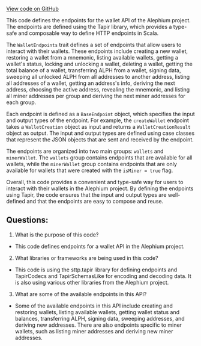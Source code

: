 [View code on GitHub](https://github.com/oxygenium/oxygenium/wallet/src/main/scala/org/oxygenium/wallet/api/WalletEndpoints.scala)

This code defines the endpoints for the wallet API of the Alephium project. The endpoints are defined using the Tapir library, which provides a type-safe and composable way to define HTTP endpoints in Scala. 

The `WalletEndpoints` trait defines a set of endpoints that allow users to interact with their wallets. These endpoints include creating a new wallet, restoring a wallet from a mnemonic, listing available wallets, getting a wallet's status, locking and unlocking a wallet, deleting a wallet, getting the total balance of a wallet, transferring ALPH from a wallet, signing data, sweeping all unlocked ALPH from all addresses to another address, listing all addresses of a wallet, getting an address's info, deriving the next address, choosing the active address, revealing the mnemonic, and listing all miner addresses per group and deriving the next miner addresses for each group.

Each endpoint is defined as a `BaseEndpoint` object, which specifies the input and output types of the endpoint. For example, the `createWallet` endpoint takes a `WalletCreation` object as input and returns a `WalletCreationResult` object as output. The input and output types are defined using case classes that represent the JSON objects that are sent and received by the endpoint.

The endpoints are organized into two main groups: `wallets` and `minerWallet`. The `wallets` group contains endpoints that are available for all wallets, while the `minerWallet` group contains endpoints that are only available for wallets that were created with the `isMiner = true` flag.

Overall, this code provides a convenient and type-safe way for users to interact with their wallets in the Alephium project. By defining the endpoints using Tapir, the code ensures that the input and output types are well-defined and that the endpoints are easy to compose and reuse.
## Questions: 
 1. What is the purpose of this code?
- This code defines endpoints for a wallet API in the Alephium project.

2. What libraries or frameworks are being used in this code?
- This code is using the sttp.tapir library for defining endpoints and TapirCodecs and TapirSchemasLike for encoding and decoding data. It is also using various other libraries from the Alephium project.

3. What are some of the available endpoints in this API?
- Some of the available endpoints in this API include creating and restoring wallets, listing available wallets, getting wallet status and balances, transferring ALPH, signing data, sweeping addresses, and deriving new addresses. There are also endpoints specific to miner wallets, such as listing miner addresses and deriving new miner addresses.
